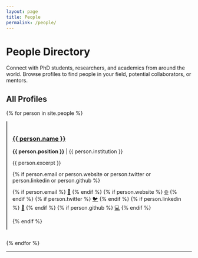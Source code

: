 ```yaml
---
layout: page
title: People
permalink: /people/
---
```


# People Directory

Connect with PhD students, researchers, and academics from around the world. Browse profiles to find people in your field, potential collaborators, or mentors.

## All Profiles

{% for person in site.people %}
<div class="person-card" style="margin-bottom: 2em; padding: 1em; border-left: 3px solid #828282;">
  <h3><a href="{{ person.url | relative_url }}">{{ person.name }}</a></h3>
  <p><strong>{{ person.position }}</strong> | {{ person.institution }}</p>
  <p>{{ person.excerpt }}</p>
  
  {% if person.email or person.website or person.twitter or person.linkedin or person.github %}
  <p style="margin-top: 0.5em;">
    {% if person.email %}
    <a href="mailto:{{ person.email }}" title="Email">📧</a> 
    {% endif %}
    {% if person.website %}
    <a href="{{ person.website }}" target="_blank" title="Website">🌐</a> 
    {% endif %}
    {% if person.twitter %}
    <a href="https://twitter.com/{{ person.twitter }}" target="_blank" title="Twitter">🐦</a> 
    {% endif %}
    {% if person.linkedin %}
    <a href="{{ person.linkedin }}" target="_blank" title="LinkedIn">💼</a> 
    {% endif %}
    {% if person.github %}
    <a href="https://github.com/{{ person.github }}" target="_blank" title="GitHub">💻</a> 
    {% endif %}
  </p>
  {% endif %}
</div>
{% endfor %}

---


